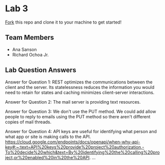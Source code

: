 # Lab 3
[Fork](https://docs.github.com/en/get-started/quickstart/fork-a-repo) this repo and clone it to your machine to get started!

## Team Members
- Ana Sanson
- Richard Ochoa Jr.

## Lab Question Answers

Answer for Question 1: REST optimizes the communications between the client and the server. Its statelessness reduces the information you would need to retain for states and caching minimizes client-server interactions.


Answer for Question 2: The mail server is providing text resources.


Answer for Question 3: We don't use the PUT method. We could add allow people to reply to emails using the PUT method so there aren't different copies of mail threads.


Answer for Question 4: API keys are useful for identifying what person and what app or site is making calls to the API.
https://cloud.google.com/endpoints/docs/openapi/when-why-api-key#:~:text=API%20keys%20provide%20project%20authorization,-To%20decide%20which&text=By%20identifying%20the%20calling%20project,or%20enabled%20in%20the%20API.
...

